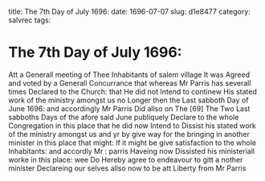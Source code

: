 title: The 7th Day of July 1696:
date: 1696-07-07
slug: d1e8477
category: salvrec
tags: 


<div markdown class="doc" id="d1e8477">


# The 7th Day of July 1696:

Att a Generall meeting of Thee Inhabitants of salem village It was Agreed and voted by a Generall Concurrance that whereas Mr Parris has severall times Declared to the Church: that He did not Intend to continew His stated work of the ministry amongst us no Longer then the Last sabboth Day of June 1696: and accordingly Mr Parris Did allso on The [69] The Two Last sabboths Days of the afore said June publiquely Declare to the whole Congregation in this place that he did now Intend to Dissist his stated work of the ministry amongst us and yr by give way for the bringing in another minister in this place that might: If it might be give satisfaction to the whole Inhabitants: and accordly Mr : parris Haveing now Dissisted his ministeriall worke in this place: wee Do Hereby agree to endeavour to gitt a nother minister Declareing our selves allso now to be att Liberty from Mr Parris
</div>